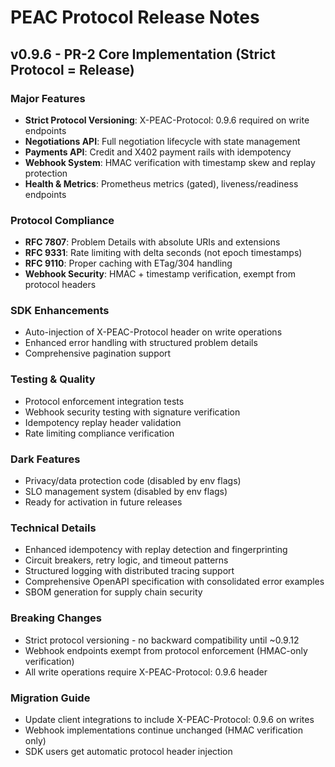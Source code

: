 # PEAC Protocol Release Notes

## v0.9.6 - PR-2 Core Implementation (Strict Protocol = Release)

### Major Features
- **Strict Protocol Versioning**: X-PEAC-Protocol: 0.9.6 required on write endpoints
- **Negotiations API**: Full negotiation lifecycle with state management
- **Payments API**: Credit and X402 payment rails with idempotency
- **Webhook System**: HMAC verification with timestamp skew and replay protection
- **Health & Metrics**: Prometheus metrics (gated), liveness/readiness endpoints

### Protocol Compliance
- **RFC 7807**: Problem Details with absolute URIs and extensions
- **RFC 9331**: Rate limiting with delta seconds (not epoch timestamps)  
- **RFC 9110**: Proper caching with ETag/304 handling
- **Webhook Security**: HMAC + timestamp verification, exempt from protocol headers

### SDK Enhancements
- Auto-injection of X-PEAC-Protocol header on write operations
- Enhanced error handling with structured problem details
- Comprehensive pagination support

### Testing & Quality
- Protocol enforcement integration tests
- Webhook security testing with signature verification
- Idempotency replay header validation
- Rate limiting compliance verification

### Dark Features
- Privacy/data protection code (disabled by env flags)
- SLO management system (disabled by env flags)
- Ready for activation in future releases

### Technical Details
- Enhanced idempotency with replay detection and fingerprinting
- Circuit breakers, retry logic, and timeout patterns
- Structured logging with distributed tracing support
- Comprehensive OpenAPI specification with consolidated error examples
- SBOM generation for supply chain security

### Breaking Changes
- Strict protocol versioning - no backward compatibility until ~0.9.12
- Webhook endpoints exempt from protocol enforcement (HMAC-only verification)
- All write operations require X-PEAC-Protocol: 0.9.6 header

### Migration Guide
- Update client integrations to include X-PEAC-Protocol: 0.9.6 on writes
- Webhook implementations continue unchanged (HMAC verification only)
- SDK users get automatic protocol header injection